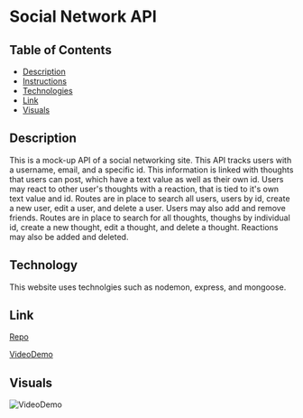 # Social Network API

## Table of Contents
- [Description](#description)
- [Instructions](#instructions)
- [Technologies](#technologies)
- [Link](#link)
- [Visuals](#visuals)

## Description
This is a mock-up API of a social networking site. This API tracks users with a username, email, and a specific id. This information is linked with thoughts that users can post, which have a text value as well as their own id. Users may react to other user's thoughts with a reaction, that is tied to it's own text value and id. Routes are in place to search all users, users by id, create a new user, edit a user, and delete a user. Users may also add and remove friends. Routes are in place to search for all thoughts, thoughs by individual id, create a new thought, edit a thought, and delete a thought. Reactions may also be added and deleted.

## Technology
This website uses technolgies such as nodemon, express, and mongoose.

## Link
[Repo](https://github.com/uiido/Social_Network_API)

[VideoDemo](https://youtu.be/3BrFelvw1Cs)

## Visuals
![VideoDemo](/assets/Video-Demo.gif)